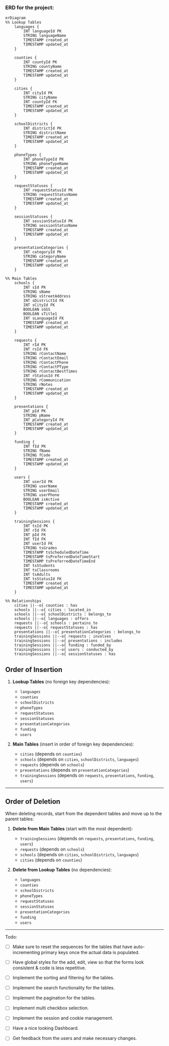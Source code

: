 ### ERD for the project:

```mermaid
erDiagram
%% Lookup Tables
    languages {
        INT languageId PK
        STRING languageName
        TIMESTAMP created_at
        TIMESTAMP updated_at
    }

    counties {
        INT countyId PK
        STRING countyName
        TIMESTAMP created_at
        TIMESTAMP updated_at
    }

    cities {
        INT cityId PK
        STRING cityName
        INT countyId FK
        TIMESTAMP created_at
        TIMESTAMP updated_at
    }

    schoolDistricts {
        INT districtId PK
        STRING districtName
        TIMESTAMP created_at
        TIMESTAMP updated_at
    }

    phoneTypes {
        INT phoneTypeId PK
        STRING phoneTypeName
        TIMESTAMP created_at
        TIMESTAMP updated_at
    }

    requestStatuses {
        INT requestStatusId PK
        STRING requestStatusName
        TIMESTAMP created_at
        TIMESTAMP updated_at
    }

    sessionStatuses {
        INT sessionStatusId PK
        STRING sessionStatusName
        TIMESTAMP created_at
        TIMESTAMP updated_at
    }

    presentationCategories {
        INT categoryId PK
        STRING categoryName
        TIMESTAMP created_at
        TIMESTAMP updated_at
    }

%% Main Tables
    schools {
        INT sId PK
        STRING sName
        STRING sStreetAddress
        INT sDistrictId FK
        INT sCityId FK
        BOOLEAN sGSS
        BOOLEAN sTitle1
        INT sLanguageId FK
        TIMESTAMP created_at
        TIMESTAMP updated_at
    }

    requests {
        INT rId PK
        INT rsId FK
        STRING rContactName
        STRING rContactEmail
        STRING rContactPhone
        STRING rContactPType
        STRING rContactBestTimes
        INT rStatusId FK
        STRING rCommunication
        STRING rNotes
        TIMESTAMP created_at
        TIMESTAMP updated_at
    }

    presentations {
        INT pId PK
        STRING pName
        INT pCategoryId FK
        TIMESTAMP created_at
        TIMESTAMP updated_at
    }

    funding {
        INT fId PK
        STRING fName
        STRING fCode
        TIMESTAMP created_at
        TIMESTAMP updated_at
    }

    users {
        INT userId PK
        STRING userName
        STRING userEmail
        STRING userPhone
        BOOLEAN isActive
        TIMESTAMP created_at
        TIMESTAMP updated_at
    }

    trainingSessions {
        INT tsId PK
        INT rId FK
        INT pId FK
        INT fId FK
        INT userId FK
        STRING tsGrades
        TIMESTAMP tsScheduledDateTime
        TIMESTAMP tsPreferredDateTimeStart
        TIMESTAMP tsPreferredDateTimeEnd
        INT tsStudents
        INT tsClassrooms
        INT tsAdults
        INT tsStatusId FK
        TIMESTAMP created_at
        TIMESTAMP updated_at
    }

%% Relationships
    cities ||--o{ counties : has
    schools ||--o{ cities : located_in
    schools ||--o{ schoolDistricts : belongs_to
    schools ||--o{ languages : offers
    requests ||--o{ schools : pertains_to
    requests ||--o{ requestStatuses : has
    presentations ||--o{ presentationCategories : belongs_to
    trainingSessions ||--o{ requests : involves
    trainingSessions ||--o{ presentations : includes
    trainingSessions ||--o{ funding : funded_by
    trainingSessions ||--o{ users : conducted_by
    trainingSessions ||--o{ sessionStatuses : has
```
## Order of Insertion

1. **Lookup Tables** (no foreign key dependencies):
    - `languages`
    - `counties`
    - `schoolDistricts`
    - `phoneTypes`
    - `requestStatuses`
    - `sessionStatuses`
    - `presentationCategories`
    - `funding`
    - `users`

2. **Main Tables** (insert in order of foreign key dependencies):
    - `cities` (depends on `counties`)
    - `schools` (depends on `cities`, `schoolDistricts`, `languages`)
    - `requests` (depends on `schools`)
    - `presentations` (depends on `presentationCategories`)
    - `trainingSessions` (depends on `requests`, `presentations`, `funding`, `users`)

---

## Order of Deletion

When deleting records, start from the dependent tables and move up to the parent tables:

1. **Delete from Main Tables** (start with the most dependent):
    - `trainingSessions` (depends on `requests`, `presentations`, `funding`, `users`)
    - `requests` (depends on `schools`)
    - `schools` (depends on `cities`, `schoolDistricts`, `languages`)
    - `cities` (depends on `counties`)

2. **Delete from Lookup Tables** (no dependencies):
    - `languages`
    - `counties`
    - `schoolDistricts`
    - `phoneTypes`
    - `requestStatuses`
    - `sessionStatuses`
    - `presentationCategories`
    - `funding`
    - `users`



<hr> 

Todo:
- [ ] Make sure to reset the sequences for the tables that have auto-incrementing primary keys once the actual data is populated.
- [ ] Have global styles for the add, edit, view so that the forms look consistent & code is less repetitive.
- [ ] Implement the sorting and filtering for the tables.
- [ ] Implement the search functionality for the tables.
- [ ] Implement the pagination for the tables.
- [ ] Implement multi checkbox selection.
- [ ] Implement the session and cookie management.
- [ ] Have a nice looking Dashboard.
- [ ] Get feedback from the users and make necessary changes.

